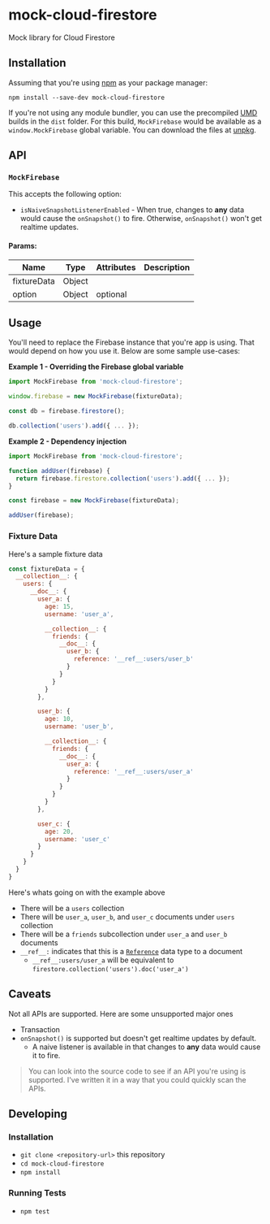 # mock-cloud-firestore

Mock library for Cloud Firestore

## Installation

Assuming that you're using [npm](https://www.npmjs.com/) as your package manager:

```
npm install --save-dev mock-cloud-firestore
```

If you're not using any module bundler, you can use the precompiled [UMD](https://github.com/umdjs/umd) builds in the `dist` folder. For this build, `MockFirebase` would be available as a `window.MockFirebase` global variable. You can download the files at [unpkg](https://unpkg.com/mock-cloud-firestore/).

## API

### `MockFirebase`

This accepts the following option:

- `isNaiveSnapshotListenerEnabled` - When true, changes to **any** data would cause the `onSnapshot()` to fire. Otherwise, `onSnapshot()` won't get realtime updates.

#### Params:

| Name        | Type   | Attributes | Description |
| ----------- | -------| ---------- | ----------- |
| fixtureData | Object |            |             |
| option      | Object | optional   |             |

## Usage

You'll need to replace the Firebase instance that you're app is using. That would depend on how you use it. Below are some sample use-cases:

**Example 1 - Overriding the Firebase global variable**

```javascript
import MockFirebase from 'mock-cloud-firestore';

window.firebase = new MockFirebase(fixtureData);

const db = firebase.firestore();

db.collection('users').add({ ... });
```

**Example 2 - Dependency injection**

```javascript
import MockFirebase from 'mock-cloud-firestore';

function addUser(firebase) {
  return firebase.firestore.collection('users').add({ ... });
}

const firebase = new MockFirebase(fixtureData);

addUser(firebase);
```

### Fixture Data

Here's a sample fixture data

```javascript
const fixtureData = {
  __collection__: {
    users: {
      __doc__: {
        user_a: {
          age: 15,
          username: 'user_a',

          __collection__: {
            friends: {
              __doc__: {
                user_b: {
                  reference: '__ref__:users/user_b'
                }
              }
            }
          }
        },

        user_b: {
          age: 10,
          username: 'user_b',

          __collection__: {
            friends: {
              __doc__: {
                user_a: {
                  reference: '__ref__:users/user_a'
                }
              }
            }
          }
        },

        user_c: {
          age: 20,
          username: 'user_c'
        }
      }
    }
  }
}
```

Here's whats going on with the example above

- There will be a `users` collection
- There will be `user_a`, `user_b`, and `user_c` documents under `users` collection
- There will be a `friends` subcollection under `user_a` and `user_b` documents
- `__ref__:` indicates that this is a [`Reference`](https://firebase.google.com/docs/firestore/manage-data/data-types#data_types) data type to a document
  - `__ref__:users/user_a` will be equivalent to `firestore.collection('users').doc('user_a')`

## Caveats

Not all APIs are supported. Here are some unsupported major ones

- Transaction
- `onSnapshot()` is supported but doesn't get realtime updates by default.
  - A naive listener is available in that changes to **any** data would cause it to fire.

> You can look into the source code to see if an API you're using is supported. I've written it in a way that you could quickly scan the APIs.

## Developing

### Installation

* `git clone <repository-url>` this repository
* `cd mock-cloud-firestore`
* `npm install`

### Running Tests

* `npm test`
